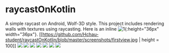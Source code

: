 # raycastOnKotlin
A simple raycast on Android, Wolf-3D style. This project includes rendering walls with textures using raycasting.
Here is an inline ![1](1.jpg){:height="36px" width="36px"}.
[[https://github.com/Hchau-student/raycastOnKotlin/blob/master/screenshots/firstview.jpg | height = 100]]
![](https://github.com/Hchau-student/raycastOnKotlin/blob/master/screenshots/1.jpg)
![](https://github.com/Hchau-student/raycastOnKotlin/blob/master/screenshots/2.jpg)
![](https://github.com/Hchau-student/raycastOnKotlin/blob/master/screenshots/6.jpg)
![](https://github.com/Hchau-student/raycastOnKotlin/blob/master/screenshots/4.jpg)
![](https://github.com/Hchau-student/raycastOnKotlin/blob/master/screenshots/5.jpg)
![](https://github.com/Hchau-student/raycastOnKotlin/blob/master/screenshots/preferences.jpg)
![](https://github.com/Hchau-student/raycastOnKotlin/blob/master/screenshots/clip.jpg)
